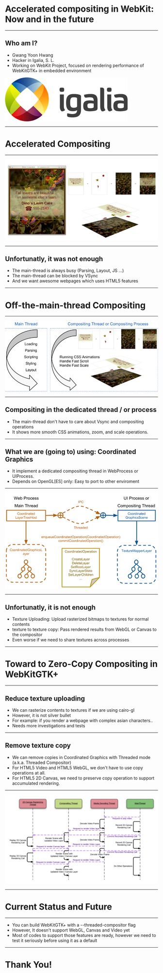# Accelerated compositing in WebKit: Now and in the future

----


## Who am I?

- Gwang Yoon Hwang
- Hacker in Igalia, S. L.
- Working on WebKit Project, focused on rendering performance of WebKitGTK+ in embedded environment

![](images/igalia-cover.png)

----


# Accelerated Compositing

----


![Concept of Accelerated Compositing](./images/accelerated-compositing-wk-leaves.png)

----


## Unfortunatly, it was not enough

- The main-thread is always busy (Parsing, Layout, JS ...)
- The main-thread can be blocked by VSync
- And we want awesome webpages which uses HTML5 features

----

# Off-the-main-thread Compositing

----

![Concept of Off-the-main-thread compositing](./images/concept-of-off-the-main-thread-compositing.png)

----

## Compositing in the dedicated thread / or process

- The main-thread don't have to care about Vsync and compositing operations
- It shows more smooth CSS animations, zoom, and scale operations.

----

## What we are (going to) using: Coordinated Graphics

- It implement a dedicated compositing thread in WebProcess or UIProcess.
- Depends on OpenGL[ES] only: Easy to port to other enviroment

----

![Coordinated Graphics: Model](./images/coordinated-graphics-model.png)

----

## Unfortunatly, it is not enough

- Texture Uploading: Upload rasterized bitmaps to textures for normal contents
- texture to texture copy: Pass rendered results from WebGL or Canvas to the compositor
- Even worse if we need to share textures across processes

----

# Toward to Zero-Copy Compositing in WebKitGTK+

----

## Reduce texture uploading

- We can rasterize contents to textures if we are using cairo-gl
- However, it is not silver bullet
- For example: if you render a webpage with complex asian characters..
- Needs more investigations and tests

----

## Remove texture copy

- We can remove copies in Coordinated Graphics with Threaded mode (a.k.a. Threaded Compositor)
- For HTML5 Video and HTML5 WebGL, we don't have to use copy operations at all.
- For HTML5 2D Canvas, we need to preserve copy operation to support accumulated rendering.

----

![Compositing Platform layers](./images/Threaded_Compositor_Simplified_Platform_Layers.png)

----

# Current Status and Future

----

- You can build WebKitGTK+ with a --threaded-compositor flag
- However, It doesn't support WebGL, Canvas and Video yet
- Most of codes to support those features are ready, however we need to test it seriously before using it as a default

----

# Thank You!
